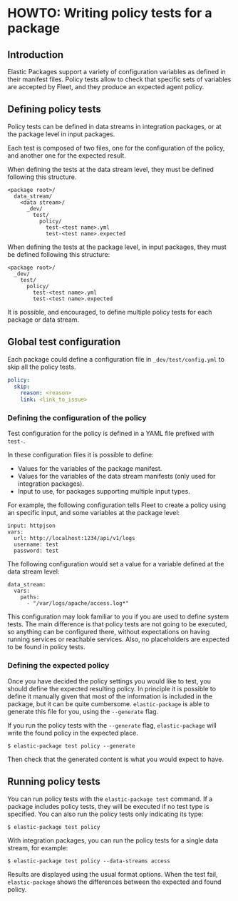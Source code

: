 # HOWTO: Writing policy tests for a package

## Introduction
Elastic Packages support a variety of configuration variables as defined in
their manifest files. Policy tests allow to check that specific sets of
variables are accepted by Fleet, and they produce an expected agent policy.

## Defining policy tests

Policy tests can be defined in data streams in integration packages, or at the
package level in input packages.

Each test is composed of two files, one for the configuration of the policy, and
another one for the expected result.

When defining the tests at the data stream level, they must be defined following
this structure.
```
<package root>/
  data_stream/
    <data stream>/
      _dev/
        test/
          policy/
            test-<test name>.yml
            test-<test name>.expected
```

When defining the tests at the package level, in input packages, they must be
defined following this structure:
```
<package root>/
  _dev/
    test/
      policy/
        test-<test name>.yml
        test-<test name>.expected
```

It is possible, and encouraged, to define multiple policy tests for each package
or data stream.


## Global test configuration

Each package could define a configuration file in `_dev/test/config.yml` to skip all the policy tests.

```yaml
policy:
  skip:
    reason: <reason>
    link: <link_to_issue>
```

### Defining the configuration of the policy

Test configuration for the policy is defined in a YAML file prefixed with
`test-`.

In these configuration files it is possible to define:
- Values for the variables of the package manifest.
- Values for the variables of the data stream manifests (only used for
  integration packages).
- Input to use, for packages supporting multiple input types.

For example, the following configuration tells Fleet to create a policy using an
specific input, and some variables at the package level:
```
input: httpjson
vars:
  url: http://localhost:1234/api/v1/logs
  username: test
  password: test
```

The following configuration would set a value for a variable defined at the data
stream level:
```
data_stream:
  vars:
    paths:
      - "/var/logs/apache/access.log*"
```

This configuration may look familiar to you if you are used to define system
tests. The main difference is that policy tests are not going to be executed, so
anything can be configured there, without expectations on having running
services or reachable services. Also, no placeholders are expected to be found
in policy tests.


### Defining the expected policy

Once you have decided the policy settings you would like to test, you should
define the expected resulting policy. In principle it is possible to define it
manually given that most of the information is included in the package, but it
can be quite cumbersome. `elastic-package` is able to generate this file for
you, using the `--generate` flag.

If you run the policy tests with the `--generate` flag, `elastic-package` will
write the found policy in the expected place.
```
$ elastic-package test policy --generate
```

Then check that the generated content is what you would expect to have.


## Running policy tests

You can run policy tests with the `elastic-package test` command. If a package
includes policy tests, they will be executed if no test type is specified. You
can also run the policy tests only indicating its type:
```
$ elastic-package test policy
```

With integration packages, you can run the policy tests for a single data
stream, for example:
```
$ elastic-package test policy --data-streams access
```

Results are displayed using the usual format options. When the test fail,
`elastic-package` shows the differences between the expected and found policy.
